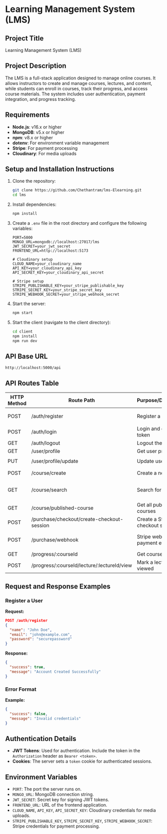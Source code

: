 # Learning Management System (LMS)

## Project Title
Learning Management System (LMS)

## Project Description
The LMS is a full-stack application designed to manage online courses. It allows instructors to create and manage courses, lectures, and content, while students can enroll in courses, track their progress, and access course materials. The system includes user authentication, payment integration, and progress tracking.

## Requirements
- **Node.js**: v16.x or higher
- **MongoDB**: v5.x or higher
- **npm**: v8.x or higher
- **dotenv**: For environment variable management
- **Stripe**: For payment processing
- **Cloudinary**: For media uploads

## Setup and Installation Instructions
1. Clone the repository:
   ```bash
   git clone https://github.com/Chethantram/lms-Elearning.git
   cd lms
   ```

2. Install dependencies:
   ```bash
   npm install
   ```

3. Create a `.env` file in the root directory and configure the following variables:
   ```env
   PORT=5000
   MONGO_URL=mongodb://localhost:27017/lms
   JWT_SECRET=your_jwt_secret
   FRONTEND_URL=http://localhost:5173

   # Cloudinary setup
   CLOUD_NAME=your_cloudinary_name
   API_KEY=your_cloudinary_api_key
   API_SECRET_KEY=your_cloudinary_api_secret

   # Stripe setup
   STRIPE_PUBLISHABLE_KEY=your_stripe_publishable_key
   STRIPE_SECRET_KEY=your_stripe_secret_key
   STRIPE_WEBHOOK_SECRET=your_stripe_webhook_secret
   ```

4. Start the server:
   ```bash
   npm start
   ```

5. Start the client (navigate to the client directory):
   ```bash
   cd client
   npm install
   npm run dev
   ```

## API Base URL
`http://localhost:5000/api`

## API Routes Table

| HTTP Method | Route Path                                   | Purpose/Description                          | Auth Required | Request Body                          |
|-------------|---------------------------------------------|----------------------------------------------|---------------|---------------------------------------|
| POST        | /auth/register                              | Register a new user                          | No            | `{ name, email, password }`          |
| POST        | /auth/login                                 | Login and get a token                        | No            | `{ email, password }`                |
| GET         | /auth/logout                                | Logout the user                              | Yes           | None                                  |
| GET         | /user/profile                               | Get user profile                             | Yes           | None                                  |
| PUT         | /user/profile/update                        | Update user profile                          | Yes           | `{ name, photoUrl }`                 |
| POST        | /course/create                              | Create a new course                          | Yes           | `{ title, category }`                |
| GET         | /course/search                              | Search for courses                           | No            | `{ query, categories, sortByPrice }` |
| GET         | /course/published-course                   | Get all published courses                    | No            | None                                  |
| POST        | /purchase/checkout/create-checkout-session | Create a Stripe checkout session             | Yes           | `{ courseId }`                       |
| POST        | /purchase/webhook                           | Stripe webhook for payment events            | No            | Stripe webhook payload                |
| GET         | /progress/:courseId                        | Get course progress                          | Yes           | None                                  |
| POST        | /progress/:courseId/lecture/:lectureId/view| Mark a lecture as viewed                     | Yes           | None                                  |

## Request and Response Examples

### Register a User
**Request:**
```json
POST /auth/register
{
  "name": "John Doe",
  "email": "john@example.com",
  "password": "securepassword"
}
```

**Response:**
```json
{
  "success": true,
  "message": "Account Created Successfully"
}
```

### Error Format
**Example:**
```json
{
  "success": false,
  "message": "Invalid credentials"
}
```

## Authentication Details
- **JWT Tokens**: Used for authentication. Include the token in the `Authorization` header as `Bearer <token>`.
- **Cookies**: The server sets a `token` cookie for authenticated sessions.

## Environment Variables
- `PORT`: The port the server runs on.
- `MONGO_URL`: MongoDB connection string.
- `JWT_SECRET`: Secret key for signing JWT tokens.
- `FRONTEND_URL`: URL of the frontend application.
- `CLOUD_NAME`, `API_KEY`, `API_SECRET_KEY`: Cloudinary credentials for media uploads.
- `STRIPE_PUBLISHABLE_KEY`, `STRIPE_SECRET_KEY`, `STRIPE_WEBHOOK_SECRET`: Stripe credentials for payment processing.
